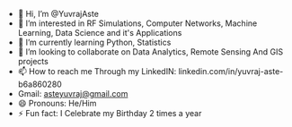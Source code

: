 - 👋 Hi, I’m @YuvrajAste
- 👀 I’m interested in RF Simulations, Computer Networks, Machine Learning, Data Science and it's Applications
- 🌱 I’m currently learning Python, Statistics
- 💞️ I’m looking to collaborate on Data Analytics, Remote Sensing And GIS projects
- 📫 How to reach me Through my LinkedIN: linkedin.com/in/yuvraj-aste-b6a860280
- Gmail: asteyuvraj@gmail.com
- 😄 Pronouns: He/Him
- ⚡ Fun fact: I Celebrate my Birthday 2 times a year

<!---
YuvrajAste/YuvrajAste is a ✨ special ✨ repository because its `README.md` (this file) appears on your GitHub profile.
You can click the Preview link to take a look at your changes.
--->
